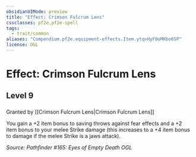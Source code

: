 ```yaml
---
obsidianUIMode: preview
title: "Effect: Crimson Fulcrum Lens"
cssclasses: pf2e,pf2e-spell
tags:
  - trait/common
aliases: "Compendium.pf2e.equipment-effects.Item.ytqvHyF0oMKbo65P"
license: OGL
---
```

# Effect: Crimson Fulcrum Lens
## Level 9
### 






Granted by [[Crimson Fulcrum Lens|Crimson Fulcrum Lens]]

You gain a +2 item bonus to saving throws against fear effects and a +2 item bonus to your melee Strike damage (this increases to a +4 item bonus to damage if the melee Strike is a jaws attack).

*Source: Pathfinder #165: Eyes of Empty Death*
*OGL*